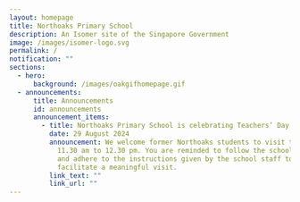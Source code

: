 ```yaml
---
layout: homepage
title: Northoaks Primary School
description: An Isomer site of the Singapore Government
image: /images/isomer-logo.svg
permalink: /
notification: ""
sections:
  - hero:
      background: /images/oakgifhomepage.gif
  - announcements:
      title: Announcements
      id: announcements
      announcement_items:
        - title: Northoaks Primary School is celebrating Teachers’ Day on Thursday
          date: 29 August 2024
          announcement: We welcome former Northoaks students to visit the teachers from
            11.30 am to 12.30 pm. You are reminded to follow the school rules
            and adhere to the instructions given by the school staff to
            facilitate a meaningful visit.
          link_text: ""
          link_url: ""
---
```

